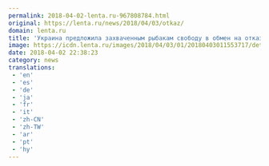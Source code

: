 ```yaml
---
permalink: 2018-04-02-lenta.ru-967808784.html
original: https://lenta.ru/news/2018/04/03/otkaz/
domain: lenta.ru
title: 'Украина предложила захваченным рыбакам свободу в обмен на отказ от гражданства'
image: https://icdn.lenta.ru/images/2018/04/03/01/20180403011553717/detail_ee49a5f93158eb4359d286e5af9bb306.jpg
date: 2018-04-02 22:38:23
category: news
translations: 
 - 'en'
 - 'es'
 - 'de'
 - 'ja'
 - 'fr'
 - 'it'
 - 'zh-CN'
 - 'zh-TW'
 - 'ar'
 - 'pt'
 - 'hy'
---
```


